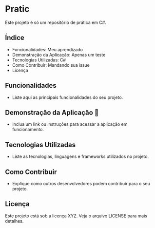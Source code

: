 # Pratic

Este projeto é só um repositório de prática em C#.

## Índice

- Funcionalidades: Meu aprendizado
- Demonstração da Aplicação: Apenas um teste
- Tecnologias Utilizadas: C#
- Como Contribuir: Mandando sua issue
- Licença

## Funcionalidades

- Liste aqui as principais funcionalidades do seu projeto.

## Demonstração da Aplicação 🚨

- Inclua um link ou instruções para acessar a aplicação em funcionamento.

## Tecnologias Utilizadas

- Liste as tecnologias, linguagens e frameworks utilizados no projeto.

## Como Contribuir

- Explique como outros desenvolvedores podem contribuir para o seu projeto.

## Licença

Este projeto está sob a licença XYZ. Veja o arquivo LICENSE para mais detalhes.

